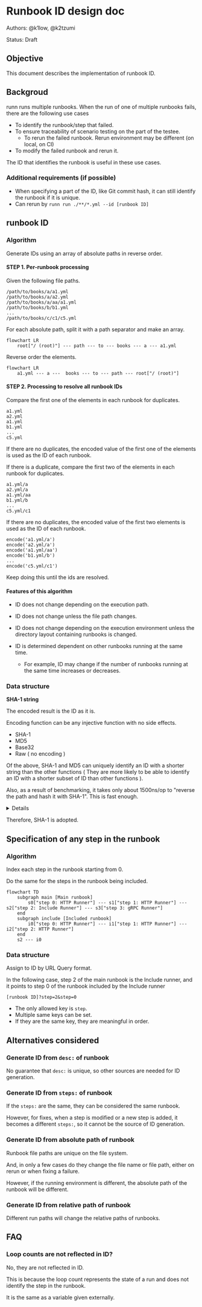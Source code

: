 # Runbook ID design doc

Authors: @k1low, @k2tzumi

Status: Draft

## Objective

This document describes the implementation of runbook ID.

## Backgroud

runn runs multiple runbooks.
When the run of one of multiple runbooks fails, there are the following use cases

- To identify the runbook/step that failed.
- To ensure traceability of scenario testing on the part of the testee.
    - To rerun the failed runbook. Rerun environment may be different (on local, on CI)
- To modify the failed runbook and rerun it.

The ID that identifies the runbook is useful in these use cases.

### Additional requirements (if possible)

- When specifying a part of the ID, like Git commit hash, it can still identify the runbook if it is unique.
- Can rerun by `runn run ./**/*.yml --id [runbook ID]`

## runbook ID

### Algorithm

Generate IDs using an array of absolute paths in reverse order.

#### STEP 1. Per-runbook processing

Given the following file paths.

```
/path/to/books/a/a1.yml
/path/to/books/a/a2.yml
/path/to/books/a/aa/a1.yml
/path/to/books/b/b1.yml
...
/path/to/books/c/c1/c5.yml
```

For each absolute path, split it with a path separator and make an array.

```mermaid
flowchart LR
    root["/ (root)"] --- path --- to --- books --- a --- a1.yml
```

Reverse order the elements.

```mermaid
flowchart LR
    a1.yml --- a ---  books --- to --- path --- root["/ (root)"]
```

#### STEP 2. Processing to resolve all runbook IDs

Compare the first one of the elements in each runbook for duplicates.

```
a1.yml
a2.yml
a1.yml
b1.yml
...
c5.yml
```

If there are no duplicates, the encoded value of the first one of the elements is used as the ID of each runbook.

If there is a duplicate, compare the first two of the elements in each runbook for duplicates.

```
a1.yml/a
a2.yml/a
a1.yml/aa
b1.yml/b
...
c5.yml/c1
```

If there are no duplicates, the encoded value of the first two elements is used as the ID of each runbook.

```
encode('a1.yml/a')
encode('a2.yml/a')
encode('a1.yml/aa')
encode('b1.yml/b')
...
encode('c5.yml/c1')
```

Keep doing this until the ids are resolved.

#### Features of this algorithm

- ID does not change depending on the execution path.
- ID does not change unless the file path changes.
- ID does not change depending on the execution environment unless the directory layout containing runbooks is changed.



- ID is determined dependent on other runbooks running at the same time.
    - For example, ID may change if the number of runbooks running at the same time increases or decreases.

### Data structure

**SHA-1 string**

The encoded result is the ID as it is.

Encoding function can be any injective function with no side effects.

- SHA-1
- MD5
- Base32
- Raw ( no encoding )

Of the above, SHA-1 and MD5 can uniquely identify an ID with a shorter string than the other functions ( They are more likely to be able to identify an ID with a shorter subset of ID than other functions ).

Also, as a result of benchmarking, it takes only about 1500ns/op to "reverse the path and hash it with SHA-1". This is fast enough.

<details>

``` console
$ lscpu
Architecture:                    x86_64
CPU op-mode(s):                  32-bit, 64-bit
Address sizes:                   46 bits physical, 48 bits virtual
Byte Order:                      Little Endian
CPU(s):                          2
On-line CPU(s) list:             0,1
Vendor ID:                       GenuineIntel
Model name:                      Intel(R) Xeon(R) CPU E5-2673 v3 @ 2.40GHz
CPU family:                      6
Model:                           63
Thread(s) per core:              1
Core(s) per socket:              2
Socket(s):                       1
Stepping:                        2
BogoMIPS:                        4794.44
Flags:                           fpu vme de pse tsc msr pae mce cx8 apic sep mtrr pge mca cmov pat pse36 clflush mmx fxsr sse sse2 ss ht syscall nx pdpe1gb rdtscp lm constant_tsc rep_good nopl xtopology cpuid pni pclmulqdq ssse3 fma cx16 pcid sse4_1 sse4_2 movbe popcnt aes xsave avx f16c rdrand hypervisor lahf_lm abm invpcid_single pti fsgsbase bmi1 avx2 smep bmi2 erms invpcid xsaveopt md_clear
Hypervisor vendor:               Microsoft
Virtualization type:             full
L1d cache:                       64 KiB (2 instances)
L1i cache:                       64 KiB (2 instances)
L2 cache:                        512 KiB (2 instances)
L3 cache:                        30 MiB (1 instance)
NUMA node(s):                    1
NUMA node0 CPU(s):               0,1
Vulnerability Itlb multihit:     KVM: Mitigation: VMX unsupported
Vulnerability L1tf:              Mitigation; PTE Inversion
Vulnerability Mds:               Mitigation; Clear CPU buffers; SMT Host state unknown
Vulnerability Meltdown:          Mitigation; PTI
Vulnerability Mmio stale data:   Vulnerable: Clear CPU buffers attempted, no microcode; SMT Host state unknown
Vulnerability Retbleed:          Not affected
Vulnerability Spec store bypass: Vulnerable
Vulnerability Spectre v1:        Mitigation; usercopy/swapgs barriers and __user pointer sanitization
Vulnerability Spectre v2:        Mitigation; Retpolines, STIBP disabled, RSB filling, PBRSB-eIBRS Not affected
Vulnerability Srbds:             Not affected
Vulnerability Tsx async abort:   Not affected
$ cat /proc/meminfo
MemTotal:        7098320 kB
MemFree:         2489904 kB
MemAvailable:    6206736 kB
Buffers:          243256 kB
Cached:          3308192 kB
SwapCached:            0 kB
Active:           477792 kB
Inactive:        3400676 kB
Active(anon):       2804 kB
Inactive(anon):   346272 kB
Active(file):     474988 kB
Inactive(file):  3054404 kB
Unevictable:       47244 kB
Mlocked:           44172 kB
SwapTotal:       4194300 kB
SwapFree:        4194300 kB
Dirty:            576544 kB
Writeback:             0 kB
AnonPages:        371444 kB
Mapped:           296236 kB
Shmem:             22936 kB
KReclaimable:     496720 kB
Slab:             563920 kB
SReclaimable:     496720 kB
SUnreclaim:        67200 kB
KernelStack:        3664 kB
PageTables:         4964 kB
NFS_Unstable:          0 kB
Bounce:                0 kB
WritebackTmp:          0 kB
CommitLimit:     7743460 kB
Committed_AS:    2217384 kB
VmallocTotal:   34359738367 kB
VmallocUsed:       34008 kB
VmallocChunk:          0 kB
Percpu:             1264 kB
HardwareCorrupted:     0 kB
AnonHugePages:    106496 kB
ShmemHugePages:        0 kB
ShmemPmdMapped:        0 kB
FileHugePages:         0 kB
FilePmdMapped:         0 kB
HugePages_Total:       0
HugePages_Free:        0
HugePages_Rsvd:        0
HugePages_Surp:        0
Hugepagesize:       2048 kB
Hugetlb:               0 kB
DirectMap4k:      104384 kB
DirectMap2M:     3041280 kB
DirectMap1G:     6291456 kB
$ go test -bench . -count 3 -run Benchmark
goos: linux
goarch: amd64
pkg: github.com/k1LoW/runn
cpu: Intel(R) Xeon(R) CPU E5-2673 v3 @ 2.40GHz
BenchmarkReversePath-2                    	 1655914	       710.6 ns/op
BenchmarkReversePath-2                    	 1282734	      1041 ns/op
BenchmarkReversePath-2                    	 1643572	       728.8 ns/op
BenchmarkSHA1-2                           	 2295310	       535.5 ns/op
BenchmarkSHA1-2                           	 2224086	       509.8 ns/op
BenchmarkSHA1-2                           	 2375605	       504.8 ns/op
BenchmarkBase32-2                         	 3652219	       342.7 ns/op
BenchmarkBase32-2                         	 3482906	       365.0 ns/op
BenchmarkBase32-2                         	 3321051	       367.4 ns/op
BenchmarkReverseAndHashBySHA1Path-2       	  753838	      1444 ns/op
BenchmarkReverseAndHashBySHA1Path-2       	  828048	      1498 ns/op
BenchmarkReverseAndHashBySHA1Path-2       	  821737	      1464 ns/op
BenchmarkReverseAndEncodeByBase32Path-2   	 1193406	       991.8 ns/op
BenchmarkReverseAndEncodeByBase32Path-2   	 1000000	      1048 ns/op
BenchmarkReverseAndEncodeByBase32Path-2   	 1258382	       958.9 ns/op
PASS
ok  	github.com/k1LoW/runn	26.963s
```

</details>

Therefore, SHA-1 is adopted.

## Specification of any step in the runbook

### Algorithm

Index each step in the runbook starting from 0.

Do the same for the steps in the runbook being included.

```mermaid
flowchart TD
    subgraph main [Main runbook]
        s0["step 0: HTTP Runner"] --- s1["step 1: HTTP Runner"] --- s2["step 2: Include Runner"] --- s3["step 3: gRPC Runner"]
    end
    subgraph include [Included runbook]
        i0["step 0: HTTP Runner"] --- i1["step 1: HTTP Runner"] --- i2["step 2: HTTP Runner"]
    end
    s2 --- i0
```

### Data structure

Assign to ID by URL Query format.

In the following case, step 2 of the main runbook is the Include runner, and it points to step 0 of the runbook included by the Include runner

```
[runbook ID]?step=2&step=0
```

- The only allowed key is `step`.
- Multiple same keys can be set.
- If they are the same key, they are meaningful in order.

## Alternatives considered

### Generate ID from `desc:` of runbook

No guarantee that `desc:` is unique, so other sources are needed for ID generation.

### Generate ID from `steps:` of runbook

If the `steps:` are the same, they can be considered the same runbook.

However, for fixes, when a step is modified or a new step is added, it becomes a different `steps:`, so it cannot be the source of ID generation.

### Generate ID from absolute path of runbook

Runbook file paths are unique on the file system.

And, in only a few cases do they change the file name or file path, either on rerun or when fixing a failure.

However, if the running environment is different, the absolute path of the runbook will be different.

### Generate ID from relative path of runbook

Different run paths will change the relative paths of runbooks.

## FAQ

### Loop counts are not reflected in ID?

No, they are not reflected in ID.

This is because the loop count represents the state of a run and does not identify the step in the runbook.

It is the same as a variable given externally.



